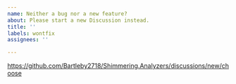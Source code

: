 ```yaml
---
name: Neither a bug nor a new feature?
about: Please start a new Discussion instead.
title: ''
labels: wontfix
assignees: ''

---
```


https://github.com/Bartleby2718/Shimmering.Analyzers/discussions/new/choose
